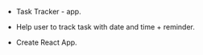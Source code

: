 - Task Tracker - app.

- Help user to track task with date and time + reminder.

- Create React App.





